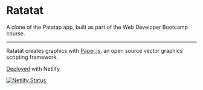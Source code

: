 # Ratatat

A clone of the Patatap app, built as part of the Web Developer Bootcamp course.

---

Ratatat creates graphics with [Paper.js](http://paperjs.org/), an open source vector graphics scripting framework.

[Deployed](https://ratatat.netlify.app/) with Netlify

[![Netlify Status](https://api.netlify.com/api/v1/badges/f0afbdcb-e8d9-484a-a9d9-925d6697355d/deploy-status)](https://app.netlify.com/sites/ratatat/deploys)
